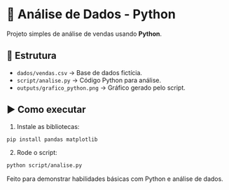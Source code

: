 # 🐍 Análise de Dados - Python

Projeto simples de análise de vendas usando **Python**.

## 📂 Estrutura
- `dados/vendas.csv` → Base de dados fictícia.
- `script/analise.py` → Código Python para análise.
- `outputs/grafico_python.png` → Gráfico gerado pelo script.

## ▶ Como executar
1. Instale as bibliotecas:
```bash
pip install pandas matplotlib
```
2. Rode o script:
```bash
python script/analise.py
```

Feito para demonstrar habilidades básicas com Python e análise de dados.
